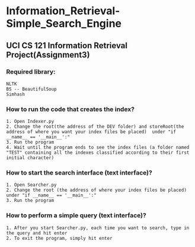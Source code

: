 # Information_Retrieval-Simple_Search_Engine
## UCI CS 121 Information Retrieval Project(Assignment3)

### Required library:

	NLTK
	BS -- BeautifulSoup
	Simhash
  
### How to run the code that creates the index?

	1. Open Indexer.py
	2. Change the root(the address of the DEV folder) and storeRoot(the address of where you want your index files be placed)  under "if __name__ == '__main__':"
	3. Run the program
	4. Wait until the program ends to see the index files (a folder named "TEST" containing all the indexes classified according to their first initial character)

### How to start the search interface (text interface)?

	1. Open Searcher.py
	2. Change the root (the address of where your index files be placed) under "if __name__ == '__main__':"
	3. Run the program

### How to perform a simple query (text interface)?

	1. After you start Searcher.py, each time you want to search, type in the query and hit enter
	2. To exit the program, simply hit enter
	
